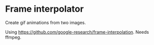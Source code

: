 # Frame interpolator

Create gif animations from two images.

Using https://github.com/google-research/frame-interpolation. Needs ffmpeg.